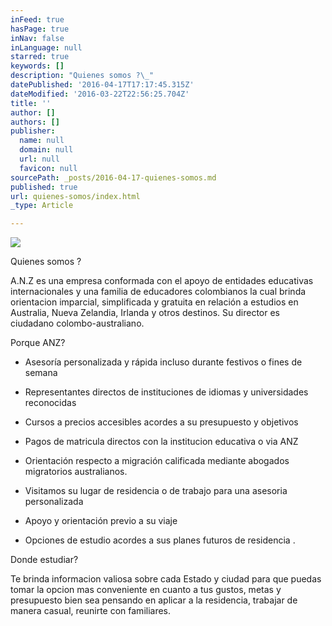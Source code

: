 ```yaml
---
inFeed: true
hasPage: true
inNav: false
inLanguage: null
starred: true
keywords: []
description: "Quienes somos ?\_"
datePublished: '2016-04-17T17:17:45.315Z'
dateModified: '2016-03-22T22:56:25.704Z'
title: ''
author: []
authors: []
publisher:
  name: null
  domain: null
  url: null
  favicon: null
sourcePath: _posts/2016-04-17-quienes-somos.md
published: true
url: quienes-somos/index.html
_type: Article

---
```

![](https://the-grid-user-content.s3-us-west-2.amazonaws.com/cae9a9dd-2c5c-4a9b-8c81-fdd2e5157a0a.jpg)

Quienes somos ? 

A.N.Z es una empresa conformada con el apoyo de entidades educativas internacionales y una familia de educadores colombianos la cual brinda orientacion imparcial, simplificada y gratuita en relación a estudios en Australia, Nueva Zelandia, Irlanda y otros destinos.  Su director es ciudadano colombo-australiano. 

Porque ANZ?

- Asesoría personalizada y rápida
incluso durante festivos o fines de semana

- Representantes directos de instituciones de idiomas y universidades reconocidas 

- Cursos a precios accesibles acordes a su presupuesto y objetivos 

- Pagos de matricula directos con la institucion educativa o  via ANZ 

- Orientación respecto a migración calificada mediante abogados migratorios australianos. 

- Visitamos su lugar de residencia o de trabajo para una asesoria personalizada 

- Apoyo y orientación previo a su viaje 

- Opciones de estudio acordes a sus planes futuros de residencia . 

Donde estudiar?  

Te brinda informacion valiosa sobre cada Estado y ciudad para que puedas tomar la opcion mas conveniente en cuanto a tus gustos, metas y presupuesto bien sea pensando en aplicar a la residencia, trabajar de manera casual, reunirte con familiares.